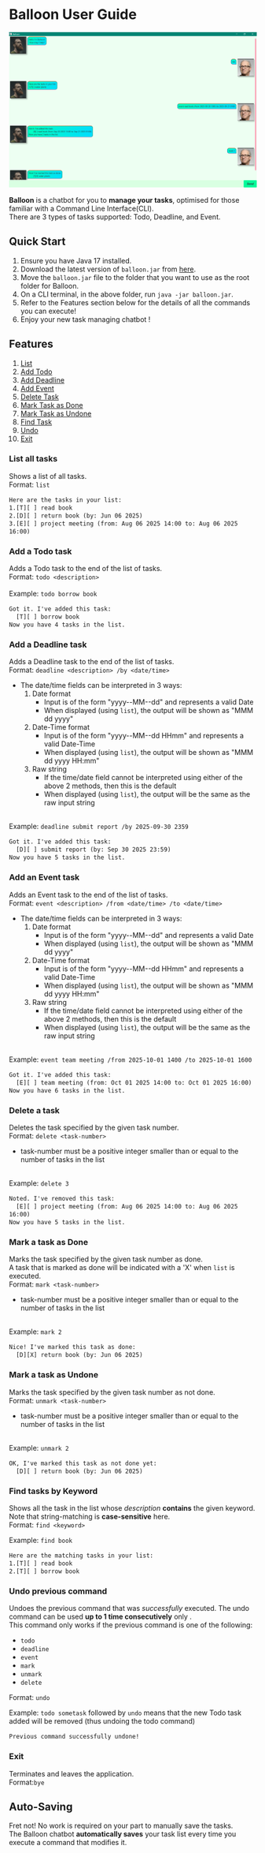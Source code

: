 # Balloon User Guide

![Image of the UI of the Balloon chatbot](./docs/Ui.png)

**Balloon** is a chatbot for you to **manage your tasks**, optimised for
those familiar with a Command Line Interface(CLI). \
There are 3 types of tasks supported: Todo, Deadline, and Event. 

## Quick Start
1. Ensure you have Java 17 installed. 
2. Download the latest version of `balloon.jar` from [here](https://github.com/Bleng-flash/ip/releases/tag/A-Release).
3. Move the `balloon.jar` file to the folder that you want to use as the root folder for Balloon.
4. On a CLI terminal, in the above folder, run `java -jar balloon.jar`.
5. Refer to the Features section below for the details of all the commands you can execute!
6. Enjoy your new task managing chatbot !

## Features
1. [List](#list-all-tasks)
2. [Add Todo](#add-a-todo-task)
3. [Add Deadline](#add-a-deadline-task)
4. [Add Event](#add-an-event-task)
4. [Delete Task](#delete-a-task)
5. [Mark Task as Done](#mark-a-task-as-done)
6. [Mark Task as Undone](#mark-a-task-as-undone)
7. [Find Task](#find-tasks-by-keyword)
8. [Undo](#undo-previous-command)
9. [Exit](#exit)


### List all tasks
Shows a list of all tasks.\
Format: `list`

```
Here are the tasks in your list:
1.[T][ ] read book
2.[D][ ] return book (by: Jun 06 2025)
3.[E][ ] project meeting (from: Aug 06 2025 14:00 to: Aug 06 2025 16:00)
```
### Add a Todo task
Adds a Todo task to the end of the list of tasks. \
Format: `todo <description>` \
\
Example: `todo borrow book`
```
Got it. I've added this task:
  [T][ ] borrow book
Now you have 4 tasks in the list.
```


### Add a Deadline task
Adds a Deadline task to the end of the list of tasks. \
Format: `deadline <description> /by <date/time>`
- The date/time fields can be interpreted in 3 ways:
    1. Date format
        - Input is of the form "yyyy--MM--dd" and represents a valid Date
        - When displayed (using `list`), the output will be shown as "MMM dd yyyy"
    2. Date-Time format
        - Input is of the form "yyyy--MM--dd HHmm" and represents a valid Date-Time
        - When displayed (using `list`), the output will be shown as "MMM dd yyyy HH:mm"
    3. Raw string
        - If the time/date field cannot be interpreted using either
          of the above 2 methods, then this is the default
        - When displayed (using `list`), the output will be the same as
          the raw input string

\
Example: `deadline submit report /by 2025-09-30 2359`
```
Got it. I've added this task:
  [D][ ] submit report (by: Sep 30 2025 23:59)
Now you have 5 tasks in the list.
```

### Add an Event task
Adds an Event task to the end of the list of tasks. \
Format: `event <description> /from <date/time> /to <date/time>`
- The date/time fields can be interpreted in 3 ways:
    1. Date format
        - Input is of the form "yyyy--MM--dd" and represents a valid Date
        - When displayed (using `list`), the output will be shown as "MMM dd yyyy"
    2. Date-Time format
        - Input is of the form "yyyy--MM--dd HHmm" and represents a valid Date-Time
        - When displayed (using `list`), the output will be shown as "MMM dd yyyy HH:mm"
    3. Raw string
        - If the time/date field cannot be interpreted using either
          of the above 2 methods, then this is the default
        - When displayed (using `list`), the output will be the same as
          the raw input string

\
Example: `event team meeting /from 2025-10-01 1400 /to 2025-10-01 1600`
```
Got it. I've added this task:
  [E][ ] team meeting (from: Oct 01 2025 14:00 to: Oct 01 2025 16:00)
Now you have 6 tasks in the list.
```

### Delete a task
Deletes the task specified by the given task number. \
Format: `delete <task-number>`
- task-number must be a positive integer smaller than or equal to the number of tasks in the list

\
Example: `delete 3`
```
Noted. I've removed this task:
  [E][ ] project meeting (from: Aug 06 2025 14:00 to: Aug 06 2025 16:00)
Now you have 5 tasks in the list.
```

### Mark a task as Done
Marks the task specified by the given task number as done. \
A task that is marked as done will be indicated with a 'X' when `list` is executed. \
Format: `mark <task-number>`
- task-number must be a positive integer smaller than or equal to the number of tasks in the list

\
Example: `mark 2`
```
Nice! I've marked this task as done:
  [D][X] return book (by: Jun 06 2025)
```

### Mark a task as Undone
Marks the task specified by the given task number as not done. \
Format: `unmark <task-number>`
- task-number must be a positive integer smaller than or equal to the number of tasks in the list

\
Example: `unmark 2`
```
OK, I've marked this task as not done yet:
  [D][ ] return book (by: Jun 06 2025)
```

### Find tasks by Keyword
Shows all the task in the list whose _description_ **contains** the given keyword. \
Note that string-matching is **case-sensitive** here. \
Format: `find <keyword>` 

Example: `find book`
```
Here are the matching tasks in your list:
1.[T][ ] read book
2.[T][ ] borrow book
```

### Undo previous command
Undoes the previous command that was _successfully_ executed.
The undo command can be used **up to 1 time consecutively** only . \
This command only works if the previous command is one of the following:
- `todo`
- `deadline`
- `event`
- `mark`
- `unmark`
- `delete`

Format: `undo`

Example: `todo sometask` followed by `undo` means that the
new Todo task added will be removed (thus undoing the todo command)
```
Previous command successfully undone!
```

### Exit
Terminates and leaves the application. \
Format:`bye`

## Auto-Saving
Fret not! No work is required on your part to manually save the tasks. \
The Balloon chatbot **automatically saves** your task list every time you execute a command 
that modifies it. 
